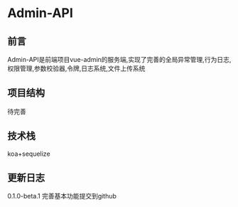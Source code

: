 # Admin-API

## 前言

Admin-API是前端项目vue-admin的服务端,实现了完善的全局异常管理,行为日志,权限管理,参数校验器,令牌,日志系统,文件上传系统

## 项目结构
待完善

## 技术栈

koa+sequelize

## 更新日志

0.1.0-beta.1  完善基本功能提交到github
